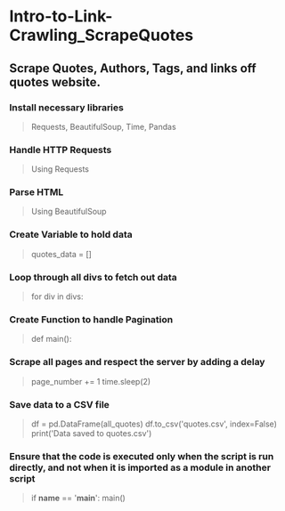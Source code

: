 # Intro-to-Link-Crawling_ScrapeQuotes
## Scrape Quotes, Authors, Tags, and links off quotes website.

### Install necessary libraries
> Requests, BeautifulSoup, Time, Pandas

### Handle HTTP Requests
> Using Requests

### Parse HTML
> Using BeautifulSoup

### Create Variable to hold data
> quotes_data = []

### Loop through all divs to fetch out data
> for div in divs:

### Create Function to handle Pagination
> def main():

### Scrape all pages and respect the server by adding a delay
> page_number += 1
> time.sleep(2)

### Save data to a CSV file
> df = pd.DataFrame(all_quotes)
> df.to_csv('quotes.csv', index=False)
> print('Data saved to quotes.csv')

### Ensure that the code is executed only when the script is run directly, and not when it is imported as a module in another script
> if __name__ == '__main__':
    main()

